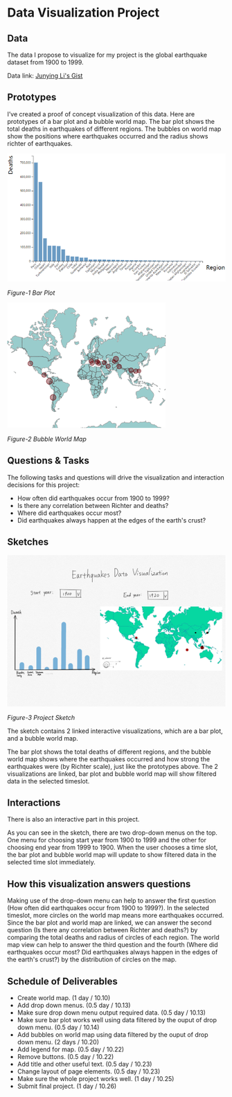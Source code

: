 # Data Visualization Project

## Data

The data I propose to visualize for my project is the global earthquake dataset from 1900 to 1999.

Data link: [Junying Li's Gist](https://gist.github.com/Junying-Li/72ef4641efd6b4abf371f5d9f4267a56)

## Prototypes

I’ve created a proof of concept visualization of this data. Here are prototypes of a bar plot and a bubble world map. The bar plot shows the total deaths in earthquakes of different regions. The bubbles on world map show the positions where earthquakes occurred and the radius shows richter of earthquakes.

![image](project-prototype.PNG)

*Figure-1 Bar Plot*

![image](map-prototype.PNG)

*Figure-2 Bubble World Map*

## Questions & Tasks

The following tasks and questions will drive the visualization and interaction decisions for this project:
* How often did earthquakes occur from 1900 to 1999? 
* Is there any correlation between Richter and deaths?
* Where did earthquakes occur most? 
* Did earthquakes always happen at the edges of the earth's crust?

## Sketches

![image](finalSketch.png)

*Figure-3 Project Sketch*

The sketch contains 2 linked interactive visualizations, which are a bar plot, and a bubble world map. 

The bar plot shows the total deaths of different regions, and the bubble world map shows where the earthquakes occurred and how strong the earthquakes were (by Richter scale), just like the prototypes above. The 2 visualizations are linked, bar plot and bubble world map will show filtered data in the selected timeslot. 

## Interactions

There is also an interactive part in this project. 

As you can see in the sketch, there are two drop-down menus on the top. One menu for choosing start year from 1900 to 1999 and the other for choosing end year from 1999 to 1900. When the user chooses a time slot, the bar plot and bubble world map will update to show filtered data in the selected time slot immediately.

## How this visualization answers questions

Making use of the drop-down menu can help to answer the first question (How often did earthquakes occur from 1900 to 1999?). In the selected timeslot, more circles on the world map means more earthquakes occurred. Since the bar plot and world map are linked, we can answer the second question (Is there any correlation between Richter and deaths?) by comparing the total deaths and radius of circles of each region. The world map view can help to answer the third question and the fourth (Where did earthquakes occur most? Did earthquakes always happen in the edges of the earth's crust?) by the distribution of circles on the map.


## Schedule of Deliverables

- Create world map. (1 day / 10.10)
- Add drop down menus. (0.5 day / 10.13)
- Make sure drop down menu output required data. (0.5 day / 10.13)
- Make sure bar plot works well using data filtered by the ouput of drop down menu. (0.5 day / 10.14)
- Add bubbles on world map using data filtered by the ouput of drop down menu. (2 days / 10.20)
- Add legend for map. (0.5 day / 10.22)
- Remove buttons. (0.5 day / 10.22)
- Add title and other useful text. (0.5 day / 10.23)
- Change layout of page elements. (0.5 day / 10.23)
- Make sure the whole project works well. (1 day / 10.25)
- Submit final project. (1 day / 10.26)
